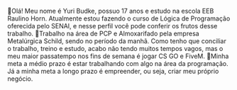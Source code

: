 👤Olá! Meu nome é Yuri Budke, possuo 17 anos e estudo na escola EEB Raulino Horn.
Atualmente estou fazendo o curso de Lógica de Programação oferecida pelo SENAI, e nesse perfil você pode conferir os frutos desse trabalho.
💪Trabalho na área de PCP e Almoxarifado pela empresa Metalúrgica Schild, sendo no período da manhã.
Como tenho que conciliar o trabalho, treino e estudo, acabo não tendo muitos tempos vagos, mas o meu maior passatempo nos fins de semana é jogar CS GO e FiveM.
💸Minha meta a médio prazo é estar trabalhando com algo na área da programação. Já a minha meta a longo prazo é empreender, ou seja, criar meu próprio negócio.
